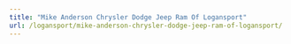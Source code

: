 ```yaml
---
title: "Mike Anderson Chrysler Dodge Jeep Ram Of Logansport"
url: /logansport/mike-anderson-chrysler-dodge-jeep-ram-of-logansport/
---
```

